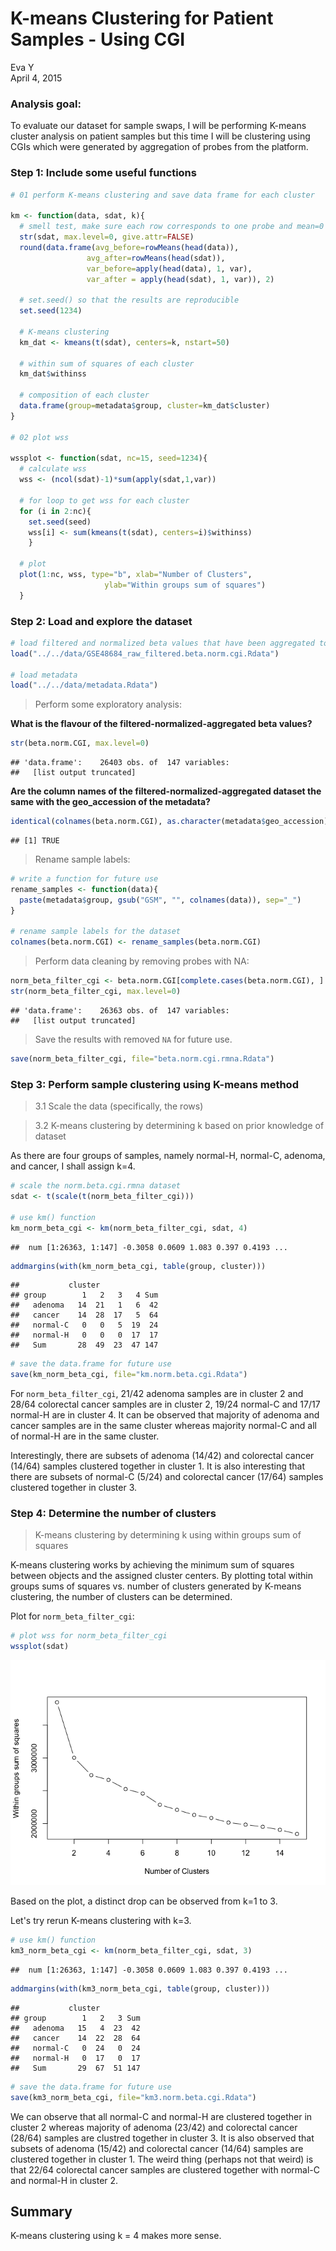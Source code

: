 # K-means Clustering for Patient Samples - Using CGI
Eva Y  
April 4, 2015  

### Analysis goal: 
To evaluate our dataset for sample swaps, I will be performing K-means cluster analysis on patient samples but this time I will be clustering using CGIs which were generated by aggregation of probes from the platform.


### Step 1: Include some useful functions

```r
# 01 perform K-means clustering and save data frame for each cluster

km <- function(data, sdat, k){
  # smell test, make sure each row corresponds to one probe and mean=0 and var=1
  str(sdat, max.level=0, give.attr=FALSE)
  round(data.frame(avg_before=rowMeans(head(data)),
                 avg_after=rowMeans(head(sdat)),
                 var_before=apply(head(data), 1, var),
                 var_after = apply(head(sdat), 1, var)), 2)
  
  # set.seed() so that the results are reproducible
  set.seed(1234)
  
  # K-means clustering
  km_dat <- kmeans(t(sdat), centers=k, nstart=50)
  
  # within sum of squares of each cluster
  km_dat$withinss
  
  # composition of each cluster
  data.frame(group=metadata$group, cluster=km_dat$cluster)
}

# 02 plot wss

wssplot <- function(sdat, nc=15, seed=1234){
  # calculate wss
  wss <- (ncol(sdat)-1)*sum(apply(sdat,1,var))
  
  # for loop to get wss for each cluster
  for (i in 2:nc){
    set.seed(seed)
    wss[i] <- sum(kmeans(t(sdat), centers=i)$withinss)
    }
  
  # plot
  plot(1:nc, wss, type="b", xlab="Number of Clusters",
                     ylab="Within groups sum of squares")
  }
```


### Step 2: Load and explore the dataset

```r
# load filtered and normalized beta values that have been aggregated to respective CGI
load("../../data/GSE48684_raw_filtered.beta.norm.cgi.Rdata")

# load metadata
load("../../data/metadata.Rdata")
```

> Perform some exploratory analysis: 

**What is the flavour of the filtered-normalized-aggregated beta values?**

```r
str(beta.norm.CGI, max.level=0)
```

```
## 'data.frame':	26403 obs. of  147 variables:
##   [list output truncated]
```

**Are the column names of the filtered-normalized-aggregated dataset the same with the geo_accession of the metadata?**

```r
identical(colnames(beta.norm.CGI), as.character(metadata$geo_accession))
```

```
## [1] TRUE
```

> Rename sample labels:


```r
# write a function for future use
rename_samples <- function(data){
  paste(metadata$group, gsub("GSM", "", colnames(data)), sep="_")
}

# rename sample labels for the dataset
colnames(beta.norm.CGI) <- rename_samples(beta.norm.CGI)
```

> Perform data cleaning by removing probes with NA:


```r
norm_beta_filter_cgi <- beta.norm.CGI[complete.cases(beta.norm.CGI), ]
str(norm_beta_filter_cgi, max.level=0)
```

```
## 'data.frame':	26363 obs. of  147 variables:
##   [list output truncated]
```

> Save the results with removed `NA` for future use. 


```r
save(norm_beta_filter_cgi, file="beta.norm.cgi.rmna.Rdata")
```


### Step 3: Perform sample clustering using K-means method
> 3.1 Scale the data (specifically, the rows)

> 3.2 K-means clustering by determining k based on prior knowledge of dataset

As there are four groups of samples, namely normal-H, normal-C, adenoma, and cancer, I shall assign k=4.

```r
# scale the norm.beta.cgi.rmna dataset
sdat <- t(scale(t(norm_beta_filter_cgi)))

# use km() function
km_norm_beta_cgi <- km(norm_beta_filter_cgi, sdat, 4)
```

```
##  num [1:26363, 1:147] -0.3058 0.0609 1.083 0.397 0.4193 ...
```

```r
addmargins(with(km_norm_beta_cgi, table(group, cluster)))
```

```
##           cluster
## group        1   2   3   4 Sum
##   adenoma   14  21   1   6  42
##   cancer    14  28  17   5  64
##   normal-C   0   0   5  19  24
##   normal-H   0   0   0  17  17
##   Sum       28  49  23  47 147
```

```r
# save the data.frame for future use
save(km_norm_beta_cgi, file="km.norm.beta.cgi.Rdata")
```

For `norm_beta_filter_cgi`, 21/42 adenoma samples are in cluster 2 and 28/64 colorectal cancer samples are in cluster 2, 19/24 normal-C and 17/17 normal-H are in cluster 4. It can be observed that majority of adenoma and cancer samples are in the same cluster whereas majority normal-C and all of normal-H are in the same cluster. 

Interestingly, there are subsets of adenoma (14/42) and colorectal cancer (14/64) samples clustered together in cluster 1. It is also interesting that there are subsets of normal-C (5/24) and colorectal cancer (17/64) samples clustered together in cluster 3. 

### Step 4: Determine the number of clusters

> K-means clustering by determining k using within groups sum of squares

K-means clustering works by achieving the minimum sum of squares between objects and the assigned cluster centers. By plotting total within groups sums of squares vs. number of clusters generated by K-means clustering, the number of clusters can be determined. 

Plot for `norm_beta_filter_cgi`:

```r
# plot wss for norm_beta_filter_cgi
wssplot(sdat)
```

![](kmeans_cgi_files/figure-html/unnamed-chunk-9-1.png) 

Based on the plot, a distinct drop can be observed from k=1 to 3. 

Let's try rerun K-means clustering with k=3.

```r
# use km() function
km3_norm_beta_cgi <- km(norm_beta_filter_cgi, sdat, 3)
```

```
##  num [1:26363, 1:147] -0.3058 0.0609 1.083 0.397 0.4193 ...
```

```r
addmargins(with(km3_norm_beta_cgi, table(group, cluster)))
```

```
##           cluster
## group        1   2   3 Sum
##   adenoma   15   4  23  42
##   cancer    14  22  28  64
##   normal-C   0  24   0  24
##   normal-H   0  17   0  17
##   Sum       29  67  51 147
```

```r
# save the data.frame for future use
save(km3_norm_beta_cgi, file="km3.norm.beta.cgi.Rdata")
```

We can observe that all normal-C and normal-H are clustered together in cluster 2 whereas majority of adenoma (23/42) and colorectal cancer (28/64) samples are clustred together in cluster 3. It is also observed that subsets of adenoma (15/42) and colorectal cancer (14/64) samples are clustered together in cluster 1. The weird thing (perhaps not that weird) is that 22/64 colorectal cancer samples are clustered together with normal-C and normal-H in cluster 2. 

## Summary
K-means clustering using k = 4 makes more sense.
